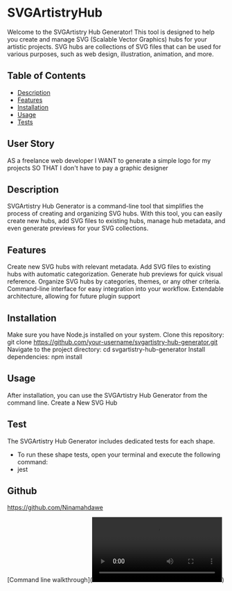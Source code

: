 # SVGArtistryHub

Welcome to the SVGArtistry Hub Generator! This tool is designed to help you create and manage SVG (Scalable Vector Graphics) hubs for your artistic projects. SVG hubs are collections of SVG files that can be used for various purposes, such as web design, illustration, animation, and more.

## Table of Contents

- [Description](#description)
- [Features](#features)
- [Installation](#installation)
- [Usage](#usage)
- [Tests](#tests)

## User Story

AS a freelance web developer
I WANT to generate a simple logo for my projects
SO THAT I don't have to pay a graphic designer

## Description

SVGArtistry Hub Generator is a command-line tool that simplifies the process of creating and organizing SVG hubs. With this tool, you can easily create new hubs, add SVG files to existing hubs, manage hub metadata, and even generate previews for your SVG collections.

## Features

Create new SVG hubs with relevant metadata.
Add SVG files to existing hubs with automatic categorization.
Generate hub previews for quick visual reference.
Organize SVG hubs by categories, themes, or any other criteria.
Command-line interface for easy integration into your workflow.
Extendable architecture, allowing for future plugin support

## Installation

Make sure you have Node.js installed on your system.
Clone this repository: git clone https://github.com/your-username/svgartistry-hub-generator.git
Navigate to the project directory: cd svgartistry-hub-generator
Install dependencies: npm install

## Usage

After installation, you can use the SVGArtistry Hub Generator from the command line.
Create a New SVG Hub

## Test

The SVGArtistry Hub Generator includes dedicated tests for each shape.

- To run these shape tests, open your terminal and execute the following command:
- jest

## Github

https://github.com/Ninamahdawe

[Command line walkthrough](<video src="SVG%201.mp4" controls title="Title"></video>)
